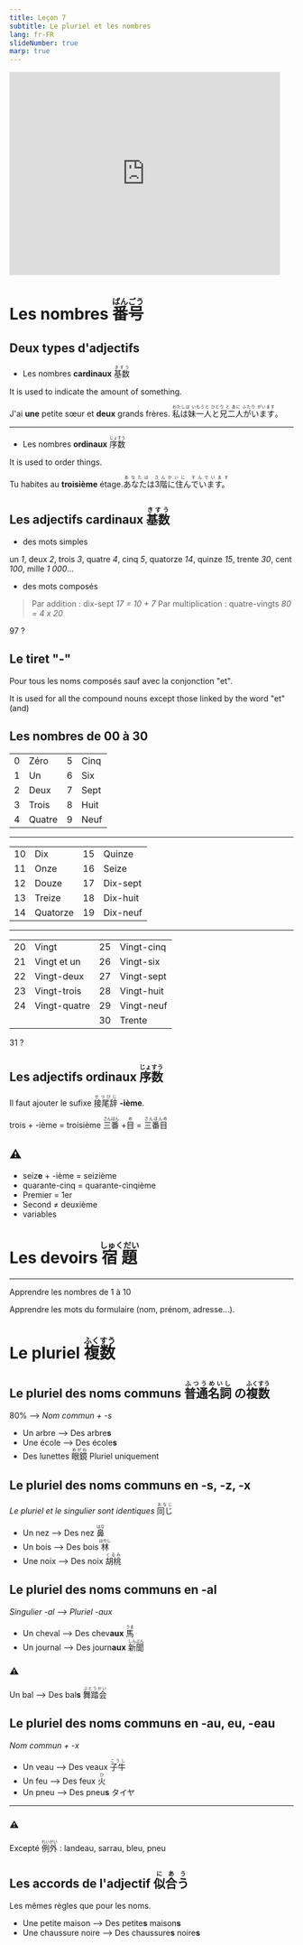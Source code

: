 ```yaml
---
title: Leçon 7
subtitle: Le pluriel et les nombres
lang: fr-FR
slideNumber: true
marp: true
---
```


<iframe src="https://giphy.com/embed/Wk3vs5Dy2LfWg" width="480" height="360" frameBorder="0" class="giphy-embed" allowFullScreen></iframe><p><a href="https://giphy.com/gifs/design-typography-numbers-Wk3vs5Dy2LfWg"></a></p>

# Les nombres <ruby>番号<rt>ばんごう</rt></ruby>

## Deux types d'adjectifs

- Les nombres **cardinaux** <ruby>基数<rt>きすう</rt></ruby>

It is used to indicate the amount of something.

J'ai **une** petite sœur et **deux** grands frères. <ruby>私は妹一人と兄二人がいます<rt>わたしは いもうと ひとり  と  あに  ふたり  がいます</rt>。</ruby>

----

- Les nombres **ordinaux** <ruby>序数<rt>じょすう</rt></ruby>

It is used to order things.

Tu habites au **troisième** étage.<ruby>あなたは3階に住んでいます。<rt>あなたは  さんかいに  すんでいます</rt></ruby>

## Les adjectifs cardinaux <ruby>基数<rt>きすう</rt></ruby>

- des mots simples

un *1*, deux *2*, trois *3*, quatre *4*, cinq *5*, quatorze *14*, quinze *15*, trente *30*, cent *100*, mille *1 000*...

- des mots composés

> Par addition : dix-sept *17 = 10 + 7*
> Par multiplication : quatre-vingts *80 = 4 x 20*

97 ?

## Le tiret "-"

Pour tous les noms composés sauf avec la conjonction "et".

It is used for all the compound nouns except those linked by the word "et" (and)

## Les nombres de 00 à 30

|   |        |   |      |
|---|--------|---|------|
| 0 | Zéro   | 5 | Cinq |
| 1 | Un     | 6 | Six  |
| 2 | Deux   | 7 | Sept |
| 3 | Trois  | 8 | Huit |
| 4 | Quatre | 9 | Neuf |

----

|    |          |    |          |
|----|----------|----|----------|
| 10 | Dix      | 15 | Quinze   |
| 11 | Onze     | 16 | Seize    |
| 12 | Douze    | 17 | Dix-sept |
| 13 | Treize   | 18 | Dix-huit |
| 14 | Quatorze | 19 | Dix-neuf |

----

|    |              |    |            |
|----|--------------|----|------------|
| 20 | Vingt        | 25 | Vingt-cinq |
| 21 | Vingt et un  | 26 | Vingt-six  |
| 22 | Vingt-deux   | 27 | Vingt-sept |
| 23 | Vingt-trois  | 28 | Vingt-huit |
| 24 | Vingt-quatre | 29 | Vingt-neuf |
|    |              | 30 | Trente     |

31 ?

## Les adjectifs **ordinaux** <ruby>序数<rt>じょすう</rt></ruby>

Il faut ajouter le sufixe <ruby>接尾辞<rt>せつびじ</rt></ruby> **-ième**.

trois + -ième = troisième <ruby>三番<rt>さんばん</rt> + <rt></rt>目<rt>め</rt></ruby> = <ruby>三番目<rt>さんばんめ</rt></ruby>

## ⚠️

- seiz**e** + -ième = seizième
- quarante-cinq = quarante-cinqième
- Premier = 1er
- Second ≠ deuxième
- variables

# Les devoirs <ruby>宿題<rt>しゅくだい</rt></ruby>

----

Apprendre les nombres de 1 à 10

Apprendre les mots du formulaire (nom, prénom, adresse...).

# Le pluriel <ruby>複数<rt>ふくすう</rt></ruby>

## Le pluriel des noms communs <ruby>普通名詞<rt>ふつうめいし</rt></ruby> <ruby>の<rt> </rt></ruby> <ruby>複数<rt>ふくすう</rt></ruby>

80% --> *Nom commun + -s*

- Un arbre --> Des arbre**s**
- Une école --> Des école**s**
- Des lunettes <ruby>眼鏡<rt>めがね</rt></ruby> Pluriel uniquement

## Le pluriel des noms communs en -s, -z, -x

*Le pluriel et le singulier sont identiques* <ruby>同じ<rt>おなじ</rt></ruby>

- Un nez --> Des nez <ruby>鼻<rt>はな</rt></ruby>
- Un bois --> Des bois <ruby>林<rt>はやし</rt></ruby>
- Une noix --> Des noix <ruby>胡桃<rt>くるみ</rt></ruby>

## Le pluriel des noms communs en -al

*Singulier -al --> Pluriel -aux*

- Un cheval --> Des chev**aux** <ruby>馬<rt>うま</rt></ruby>
- Un journal --> Des journ**aux** <ruby>新聞<rt>しんぶん</rt></ruby>

### ⚠️

Un bal --> Des bal**s** <ruby>舞踏会<rt>ぶとうかい</rt></ruby>

## Le pluriel des noms communs en -au, eu, -eau

*Nom commun + -x*

- Un veau --> Des veaux <ruby>子牛<rt>こうし</rt></ruby>
- Un feu --> Des feux <ruby>火<rt>ひ</rt></ruby>
- Un pneu --> Des pneu**s** タイヤ

----

### ⚠️

Excepté <ruby>例外<rt>れいがい</rt></ruby> : landeau, sarrau, bleu, pneu

## Les accords de l'adjectif <ruby>似合う<rt>にあう</rt></ruby>

Les mêmes règles que pour les noms.

- Une petite maison --> Des petite**s** maison**s**
- Une chaussure noire --> Des chaussure**s** noire**s**